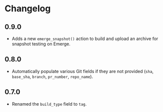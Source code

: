 # Changelog

## 0.9.0

- Adds a new `emerge_snapshot()` action to build and upload an archive for snapshot testing on Emerge.

## 0.8.0

- Automatically populate various Git fields if they are not provided (`sha`, `base_sha`, `branch`, `pr_number`, `repo_name`).

## 0.7.0

- Renamed the `build_type` field to `tag`.
